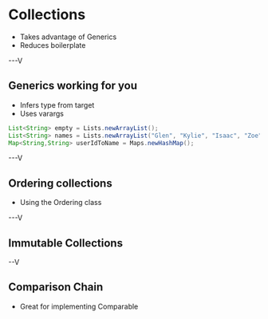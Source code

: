 # Collections

* Takes advantage of Generics
* Reduces boilerplate

---V

## Generics working for you

* Infers type from target
* Uses varargs

```java
List<String> empty = Lists.newArrayList(); 
List<String> names = Lists.newArrayList("Glen", "Kylie", "Isaac", "Zoe");
Map<String,String> userIdToName = Maps.newHashMap();
```

---V

## Ordering collections

* Using the Ordering class

---V


## Immutable Collections



--V

## Comparison Chain

* Great for implementing Comparable

